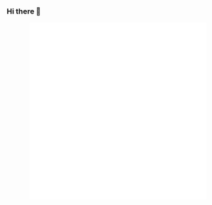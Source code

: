 ### Hi there 👋

<div align="center">
    <img src="profile.svg" width="400" height="400" alt="css-in-readme">
</div>
